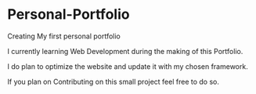 # Personal-Portfolio
Creating My first personal portfolio

I currently learning Web Development during the making of this Portfolio.

I do plan to optimize the website and update it with my chosen framework.

If you plan on Contributing on this small project feel free to do so.


